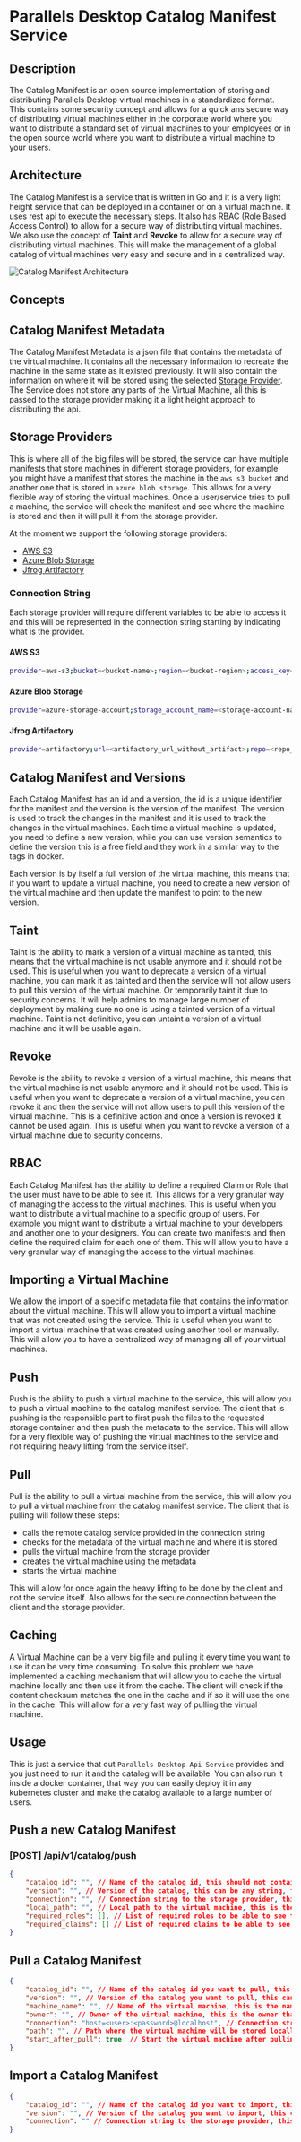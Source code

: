# Parallels Desktop Catalog Manifest Service

## Description

The Catalog Manifest is an open source implementation of storing and distributing Parallels Desktop virtual machines in a standardized format. This contains some security concept and allows for a quick ans secure way of distributing virtual machines either in the corporate world where you want to distribute a standard set of virtual machines to your employees or in the open source world where you want to distribute a virtual machine to your users.

## Architecture

The Catalog Manifest is a service that is written in Go and it is a very light height service that can be deployed in a container or on a virtual machine. It uses rest api to execute the necessary steps. It also has RBAC (Role Based Access Control) to allow for a secure way of distributing virtual machines. We also use the concept of **Taint** and **Revoke** to allow for a secure way of distributing virtual machines.
This will make the management of a global catalog of virtual machines very easy and secure and in s centralized way.

![Catalog Manifest Architecture](./images/catalog_manifest_architecture_overview.drawio.png)

## Concepts

## Catalog Manifest Metadata

The Catalog Manifest Metadata is a json file that contains the metadata of the virtual machine. It contains all the necessary information to recreate the machine in the same state as it existed previously. It will also contain the information on where it will be stored using the selected [Storage Provider](#storage-providers). The Service does not store any parts of the Virtual Machine, all this is passed to the storage provider making it a light height approach to distributing the api.

## Storage Providers

This is where all of the big files will be stored, the service can have multiple manifests that store machines in different storage providers, for example you might have a manifest that stores the machine in the `aws s3 bucket` and another one that is stored in `azure blob storage`. This allows for a very flexible way of storing the virtual machines.
Once a user/service tries to pull a machine, the service will check the manifest and see where the machine is stored and then it will pull it from the storage provider.

At the moment we support the following storage providers:

- [AWS S3](https://aws.amazon.com/s3/)
- [Azure Blob Storage](https://azure.microsoft.com/en-us/services/storage/blobs/)
- [Jfrog Artifactory](https://jfrog.com/artifactory/)

### Connection String

Each storage provider will require different variables to be able to access it and this will be represented in the connection string starting by indicating what is the provider.

#### AWS S3

```bash
provider=aws-s3;bucket=<bucket-name>;region=<bucket-region>;access_key=<access_key>;secret_key=<access_secret>
```

#### Azure Blob Storage

```bash
provider=azure-storage-account;storage_account_name=<storage-account-name>;container_name=<storage-account-container>;storage_account_key=<storage-account-key>
```

#### Jfrog Artifactory

```bash
provider=artifactory;url=<artifactory_url_without_artifact>;repo=<repo_name>;access_key=<api_access_key>
```

## Catalog Manifest and Versions

Each Catalog Manifest has an id and a version, the id is a unique identifier for the manifest and the version is the version of the manifest. The version is used to track the changes in the manifest and it is used to track the changes in the virtual machines. Each time a virtual machine is updated, you need to define a new version, while you can use version semantics to define the version this is a free field and they work in a similar way to the tags in docker.

Each version is by itself a full version of the virtual machine, this means that if you want to update a virtual machine, you need to create a new version of the virtual machine and then update the manifest to point to the new version.

## Taint

Taint is the ability to mark a version of a virtual machine as tainted, this means that the virtual machine is not usable anymore and it should not be used. This is useful when you want to deprecate a version of a virtual machine, you can mark it as tainted and then the service will not allow users to pull this version of the virtual machine. Or temporarily taint it due to security concerns. It will help admins to manage large number of deployment by making sure no one is using a tainted version of a virtual machine. Taint is not definitive, you can untaint a version of a virtual machine and it will be usable again.

## Revoke

Revoke is the ability to revoke a version of a virtual machine, this means that the virtual machine is not usable anymore and it should not be used. This is useful when you want to deprecate a version of a virtual machine, you can revoke it and then the service will not allow users to pull this version of the virtual machine. This is a definitive action and once a version is revoked it cannot be used again. This is useful when you want to revoke a version of a virtual machine due to security concerns.

## RBAC

Each Catalog Manifest has the ability to define a required Claim or Role that the user must have to be able to see it. This allows for a very granular way of managing the access to the virtual machines. This is useful when you want to distribute a virtual machine to a specific group of users. For example you might want to distribute a virtual machine to your developers and another one to your designers. You can create two manifests and then define the required claim for each one of them. This will allow you to have a very granular way of managing the access to the virtual machines.

## Importing a Virtual Machine

We allow the import of a specific metadata file that contains the information about the virtual machine. This will allow you to import a virtual machine that was not created using the service. This is useful when you want to import a virtual machine that was created using another tool or manually. This will allow you to have a centralized way of managing all of your virtual machines.

## Push

Push is the ability to push a virtual machine to the service, this will allow you to push a virtual machine to the catalog manifest service. The client that is pushing is the responsible part to first push the files to the requested storage container and then push the metadata to the service. This will allow for a very flexible way of pushing the virtual machines to the service and not requiring heavy lifting from the service itself.

## Pull

Pull is the ability to pull a virtual machine from the service, this will allow you to pull a virtual machine from the catalog manifest service. The client that is pulling will follow these steps:

- calls the remote catalog service provided in the connection string
- checks for the metadata of the virtual machine and where it is stored
- pulls the virtual machine from the storage provider
- creates the virtual machine using the metadata
- starts the virtual machine

This will allow for once again the heavy lifting to be done by the client and not the service itself. Also allows for the secure connection between the client and the storage provider.

## Caching

A Virtual Machine can be a very big file and pulling it every time you want to use it can be very time consuming. To solve this problem we have implemented a caching mechanism that will allow you to cache the virtual machine locally and then use it from the cache. The client will check if the content checksum matches the one in the cache and if so it will use the one in the cache. This will allow for a very fast way of pulling the virtual machine.

## Usage

This is just a service that out `Parallels Desktop Api Service` provides and you just need to run it and the catalog will be available. You can also run it inside a docker container, that way you can easily deploy it in any kubernetes cluster and make the catalog available to a large number of users.

## Push a new Catalog Manifest

### [POST] /api/v1/catalog/push

```json
{
    "catalog_id": "", // Name of the catalog id, this should not contain spaces, for example test-catalog
    "version": "", // Version of the catalog, this can be any string, for example v1.0.0
    "connection": "", // Connection string to the storage provider, this can be different depending on the provider
    "local_path": "", // Local path to the virtual machine, this is the path where the virtual machine is stored locally
    "required_roles": [], // List of required roles to be able to see this catalog
    "required_claims": [] // List of required claims to be able to see this catalog
}
```

## Pull a Catalog Manifest

```json
{
    "catalog_id": "", // Name of the catalog id you want to pull, this should not contain spaces, for example test-catalog
    "version": "", // Version of the catalog you want to pull, this can be any string, for example v1.0.0
    "machine_name": "", // Name of the virtual machine, this is the name that will be used in Parallels Desktop
    "owner": "", // Owner of the virtual machine, this is the owner that will be used in Parallels Desktop
    "connection": "host=<user>:<password>@localhost", // Connection string to the Parallels Desktop Api Service
    "path": "", // Path where the virtual machine will be stored locally
    "start_after_pull": true  // Start the virtual machine after pulling it
}
```

## Import a Catalog Manifest

```json
{
    "catalog_id": "", // Name of the catalog id you want to import, this should not contain spaces, for example test-catalog
    "version": "", // Version of the catalog you want to import, this can be any string, for example v1.0.0
    "connection": "" // Connection string to the storage provider, this can be different depending on the provider
}
```